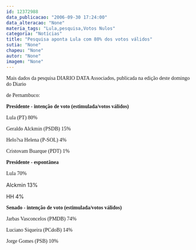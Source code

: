 ```yaml
---
id: 12372988
data_publicacao: "2006-09-30 17:24:00"
data_alteracao: "None"
materia_tags: "Lula,pesquisa,Votos Nulos"
categoria: "Notícias"
title: "Pesquisa aponta Lula com 80% dos votos válidos"
sutia: "None"
chapeu: "None"
autor: "None"
imagem: "None"
---
```

<p><P><FONT face=Verdana>Mais dados da pesquisa DIARIO DATA Associados, publicada na edição deste domingo do Diario</p>
<p> de Pernambuco:</FONT></P></p>
<p><P><FONT face=Verdana><STRONG>Presidente - intenção de voto (estimulada/votos válidos)</STRONG></FONT></P></p>
<p><P><FONT face=Verdana>Lula (PT) 80%</FONT></P></p>
<p><P><FONT face=Verdana>Geraldo Alckmin (PSDB) 15%</FONT></P></p>
<p><P><FONT face=Verdana>Helo?sa Helena (P-SOL) 4%</FONT></P></p>
<p><P><FONT face=Verdana>Cristovam Buarque (PDT) 1%</FONT></P></p>
<p><P><FONT face=Verdana><STRONG>Presidente - espontânea</STRONG></FONT></P></p>
<p><P><FONT face=Verdana>Lula 70%</FONT></P></p>
<p><P>Alckmin 13%</P></p>
<p><P>HH 4%</P></p>
<p><P><FONT face=Verdana><STRONG>Senado - intenção de voto (estimulada/votos válidos)</STRONG></FONT></P></p>
<p><P><FONT face=Verdana>Jarbas Vasconcelos (PMDB)&nbsp;74%</FONT></P></p>
<p><P><FONT face=Verdana>Luciano Siqueira (PCdoB) 14%</FONT></P></p>
<p><P><FONT face=Verdana>Jorge Gomes (PSB) 10%</FONT></P> </p>

